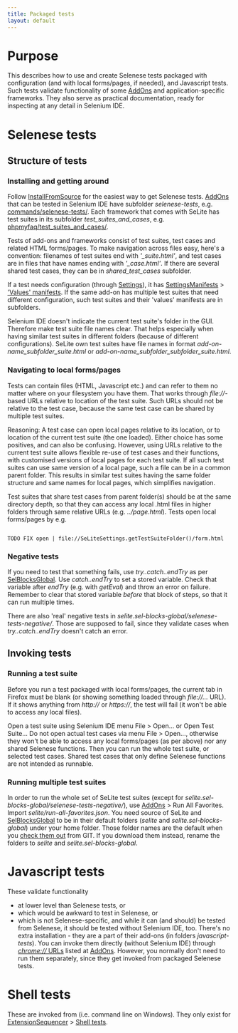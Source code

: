 ```yaml
---
title: Packaged tests
layout: default
---
```


# Purpose #
This describes how to use and create Selenese tests packaged with configuration (and with local forms/pages, if needed), and Javascript tests. Such tests validate functionality of some [AddOns](AddOns) and application-specific frameworks. They also serve as practical documentation, ready for inspecting at any detail in Selenium IDE.

# Selenese tests #

## Structure of tests ##

### Installing and getting around ###
Follow [InstallFromSource](InstallFromSource) for the easiest way to get Selenese tests. [AddOns](AddOns) that can be tested in Selenium IDE have subfolder _selenese-tests_, e.g. [commands/selenese-tests/](https://code.google.com/p/selite/source/browse/#git%2Fcommands%2Fselenese-tests). Each framework that comes with SeLite has test suites in its subfolder _test\_suites\_and\_cases_, e.g. [phpmyfaq/test\_suites\_and\_cases/](https://code.google.com/p/selite/source/browse/#git%2Fphpmyfaq%2Ftest_suites_and_cases).

Tests of add-ons and frameworks consist of test suites, test cases and related HTML forms/pages. To make navigation across files easy, here's a convention: filenames of test suites end with _'\_suite.html'_, and test cases are in files that have names ending with _'\_case.html'_. If there are several shared test cases, they can be in _shared\_test\_cases_ subfolder.

If a test needs configuration (through [Settings](Settings)), it has [SettingsManifests](SettingsManifests) > ['Values' manifests](SettingsManifests#-values-manifests). If the same add-on has multiple test suites that need different configuration, such test suites and their 'values' manifests are in subfolders.

Selenium IDE doesn't indicate the current test suite's folder in the GUI. Therefore make test suite file names clear. That helps especially when having similar test suites in different folders (because of different configurations). SeLite own test suites have file names in format <i>add-on-name_subfolder_suite.html</i> or <i>add-on-name_subfolder_subfolder_suite.html</i>.

### Navigating to local forms/pages ###
Tests can contain files (HTML, Javascript etc.) and can refer to them no matter where on your filesystem you have them. That works through _file://_-based URLs relative to location of the test suite. Such URLs should not be relative to the test case, because the same test case can be shared by multiple test suites.

Reasoning: A test case can open local pages relative to its location, or to location of the current test suite (the one loaded). Either choice has some positives, and can also be confusing. However, using URLs relative to the current test suite allows flexible re-use of test cases and their functions, with customised versions of local pages for each test suite. If all such test suites can use same version of a local page, such a file can be in a common parent folder. This results in similar test suites having the same folder structure and same names for local pages, which simplifies navigation.

Test suites that share test cases from parent folder(s) should be at the same directory depth, so that they can access any local .html files in higher folders through same relative URLs (e.g. _../page.html_). Tests open local forms/pages by e.g.
```

TODO FIX open | file://SeLiteSettings.getTestSuiteFolder()/form.html
```

### Negative tests ###
If you need to test that something fails, use <i>try..catch..endTry</i> as per [SelBlocksGlobal](SelBlocksGlobal). Use <i>catch..endTry</i> to set a stored variable. Check that variable after _endTry_ (e.g. with _getEval_) and throw an error on failure. Remember to clear that stored variable _before_ that block of steps, so that it can run multiple times.

There are also 'real' negative tests in _selite.sel-blocks-global/selenese-tests-negative/_. Those are supposed to fail, since they validate cases when <i>try..catch..endTry</i> doesn't catch an error.

## Invoking tests ##

### Running a test suite ###
Before you run a test packaged with local forms/pages, the current tab in Firefox must be blank (or showing something loaded through _file://..._ URL). If it shows anything from _http://_ or _https://_, the test will fail (it won't be able to access any local files).

Open a test suite using Selenium IDE menu File > Open... or Open Test Suite... Do not open actual test cases via menu File > Open..., otherwise they won't be able to access any local forms/pages (as per above) nor any shared Selenese functions. Then you can run the whole test suite, or selected test cases. Shared test cases that only define Selenese functions are not intended as runnable.

### Running multiple test suites ###
In order to run the whole set of SeLite test suites (except for _selite.sel-blocks-global/selenese-tests-negative/_), use [AddOns](AddOns) > Run All Favorites. Import _selite/run-all-favorites.json_. You need source of SeLite and [SelBlocksGlobal](SelBlocksGlobal) to be in their default folders (_selite_ and _selite.sel-blocks-global_) under your home folder. Those folder names are the default when you [check them out](https://code.google.com/p/selite/source/checkout) from GIT. If you download them instead, rename the folders to _selite_ and _selite.sel-blocks-global_.

# Javascript tests #
These validate functionality
  * at lower level than Selenese tests, or
  * which would be awkward to test in Selenese, or
  * which is not Selenese-specific, and while it can (and should) be tested from Selenese, it should be tested without Selenium IDE, too.
There's no extra installation - they are a part of their add-ons (in folders _javascript-tests_). You can invoke them directly (without Selenium IDE) through [_chrome://_ URLs](AboutDocumentation#firefox-chrome-urls-for-documentation-and-gui) listed at [AddOns](AddOns). However, you normally don't need to run them separately, since they get invoked from packaged Selenese tests.

# Shell tests #
These are invoked from (i.e. command line on Windows). They only exist for [ExtensionSequencer](ExtensionSequencer) > [Shell tests](ExtensionSequencer#shell-tests).